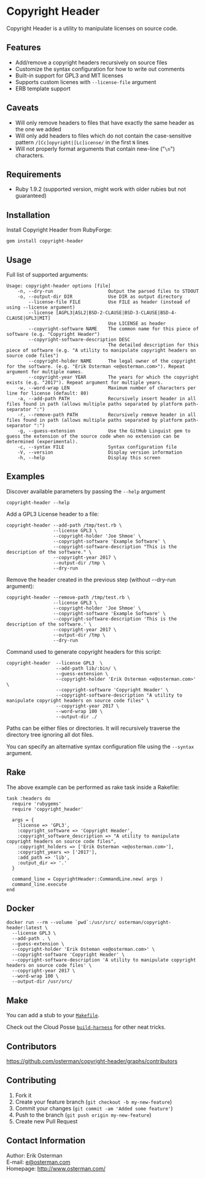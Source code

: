 Copyright Header
===============

Copyright Header is a utility to manipulate licenses on source code.

Features
--------

* Add/remove a copyright headers recursively on source files
* Customize the syntax configuration for how to write out comments
* Built-in support for GPL3 and MIT licenses
* Supports custom licenes with `--license-file` argument
* ERB template support

Caveats
-------
* Will only remove headers to files that have exactly the same header as the one we added
* Will only add headers to files which do not contain the case-sensitive pattern `/[Cc]opyright|[Lc]icense/` in the first `N` lines
* Will not properly format arguments that contain new-line ("`\n`") characters.

Requirements
------------

* Ruby 1.9.2 (supported version, might work with older rubies but not guaranteed)

Installation
------------

Install Copyright Header from RubyForge:

    gem install copyright-header


Usage
-----

Full list of supported arguments:

    Usage: copyright-header options [file]
        -n, --dry-run                    Output the parsed files to STDOUT
        -o, --output-dir DIR             Use DIR as output directory
            --license-file FILE          Use FILE as header (instead of using --license argument)
            --license [AGPL3|ASL2|BSD-2-CLAUSE|BSD-3-CLAUSE|BSD-4-CLAUSE|GPL3|MIT]
                                         Use LICENSE as header
            --copyright-software NAME    The common name for this piece of software (e.g. "Copyright Header")
            --copyright-software-description DESC
                                         The detailed description for this piece of software (e.g. "A utility to manipulate copyright headers on source code files")
            --copyright-holder NAME      The legal owner of the copyright for the software. (e.g. "Erik Osterman <e@osterman.com>"). Repeat argument for multiple names.
            --copyright-year YEAR        The years for which the copyright exists (e.g. "2017"). Repeat argument for multiple years.
        -w, --word-wrap LEN              Maximum number of characters per line for license (default: 80)
        -a, --add-path PATH              Recursively insert header in all files found in path (allows multiple paths separated by platform path-separator ":")
        -r, --remove-path PATH           Recursively remove header in all files found in path (allows multiple paths separated by platform path-separator ":")
        -g, --guess-extension            Use the GitHub Linguist gem to guess the extension of the source code when no extension can be determined (experimental).
        -c, --syntax FILE                Syntax configuration file
        -V, --version                    Display version information
        -h, --help                       Display this screen

Examples
--------

Discover available parameters by passing the `--help` argument

    copyright-header --help

Add a GPL3 License header to a file:

    copyright-header --add-path /tmp/test.rb \
                     --license GPL3 \
                     --copyright-holder 'Joe Shmoe' \
                     --copyright-software 'Example Software' \
                     --copyright-software-description "This is the description of the software." \
                     --copyright-year 2017 \
                     --output-dir /tmp \
                     --dry-run 

Remove the header created in the previous step (without --dry-run argument):

    copyright-header --remove-path /tmp/test.rb \
                     --license GPL3 \
                     --copyright-holder 'Joe Shmoe' \
                     --copyright-software 'Example Software' \
                     --copyright-software-description 'This is the description of the software.' \
                     --copyright-year 2017 \
                     --output-dir /tmp \
                     --dry-run 

Command used to generate copyright headers for this script:

    copyright-header  --license GPL3  \
                      --add-path lib/:bin/ \
                      --guess-extension \
                      --copyright-holder 'Erik Osterman <e@osterman.com>' \
                      --copyright-software 'Copyright Header' \
                      --copyright-software-description "A utility to manipulate copyright headers on source code files" \
                      --copyright-year 2017 \
                      --word-wrap 100 \
                      --output-dir ./


Paths can be either files or directories. It will recursively traverse the directory tree ignoring all dot files.

You can specify an alternative syntax configuration file using the `--syntax` argument.

Rake
----

The above example can be performed as rake task inside a Rakefile:

    task :headers do
      require 'rubygems'
      require 'copyright_header'

      args = {
        :license => 'GPL3',
        :copyright_software => 'Copyright Header',
        :copyright_software_description => "A utility to manipulate copyright headers on source code files",
        :copyright_holders => ['Erik Osterman <e@osterman.com>'],
        :copyright_years => ['2017'],
        :add_path => 'lib',
        :output_dir => '.'
      }

      command_line = CopyrightHeader::CommandLine.new( args )
      command_line.execute
    end

## Docker

```
docker run --rm --volume `pwd`:/usr/src/ osterman/copyright-header:latest \
  --license GPL3 \
  --add-path . \
  --guess-extension \
  --copyright-holder 'Erik Osteman <e@osterman.com>' \
  --copyright-software 'Copyright Header' \
  --copyright-software-description 'A utility to manipulate copyright headers on source code files' \
  --copyright-year 2017 \
  --word-wrap 100 \
  --output-dir /usr/src/
```

## Make

You can add a stub to your [`Makefile`](https://raw.githubusercontent.com/cloudposse/build-harness/master/modules/docs/Makefile.copyright). 

Check out the Cloud Posse [`build-harness`](https://github.com/cloudposse/build-harness/) for other neat tricks.


Contributors
------------

<https://github.com/osterman/copyright-header/graphs/contributors>
    
Contributing
------------

1. Fork it
2. Create your feature branch (`git checkout -b my-new-feature`)
3. Commit your changes (`git commit -am 'Added some feature'`)
4. Push to the branch (`git push origin my-new-feature`)
5. Create new Pull Request

Contact Information
-------------------

Author: Erik Osterman  
E-mail: <e@osterman.com>  
Homepage: <http://www.osterman.com/>  


